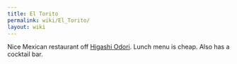 ```yaml
---
title: El Torito
permalink: wiki/El_Torito/
layout: wiki
---
```


Nice Mexican restaurant off [Higashi Odori](/wiki/Higashi_Odori "wikilink").
Lunch menu is cheap. Also has a cocktail bar.
